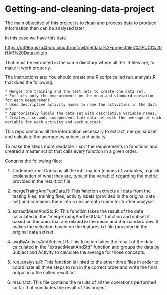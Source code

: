 Getting-and-cleaning-data-project
=================================

The main objective of this project is to clean and process data to produce information than can be analysed later.

In this case we have this data 

https://d396qusza40orc.cloudfront.net/getdata%2Fprojectfiles%2FUCI%20HAR%20Dataset.zip 

That must be extracted in the same directory where all the .R files are, to make it work properly.

The instructions are: You should create one R script called run_analysis.R that does the following. 

    * Merges the training and the test sets to create one data set.
    * Extracts only the measurements on the mean and standard deviation for each measurement. 
    * Uses descriptive activity names to name the activities in the data set
    * Appropriately labels the data set with descriptive variable names. 
    * Creates a second, independent tidy data set with the average of each variable for each activity and each subject. 

This repo contains all the information necessary to extract, merge, subset and calculate the average by subject and activity.

To make the steps more readable, I split the requirements in functions and created a master script that calls every function in a given order.

Contains the following files:

1. Codebook.md: Contains all the information (names of variables, a quick explanation of what they are, type of the variable) regarding the metric provided in the result.txt file

2. mergeTraingAndTestData.R: This function extracts all data from the testing files, training files, activity labels (provided in the original data set) and combines them into a unique data frame for further analysis. 

3. extractMeanAndStd.R: This function takes the result of the data calculated in the "mergeTraingAndTestData" function and subset it based on the ones that are related to the mean and the standard dev. It makes the selection based on the features.txt file (provided in the original data set)set.

4. avgByActivityAndSubject.R: This function takes the result of the data calculated in the "extractMeanAndStd" function and groups the data by Subject and Activity to calculate the average for those concepts.

5. run_analysis.R: This function is linked to the other three files in order to coordinate all three steps to run in the correct order and write the final output in a file called result.txt.

6. result.txt: This file contains the results of all the operations performed so far that concludes the result of this project
